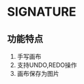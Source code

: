 ﻿---
lastUpdated: true
contributors : true
---
# SIGNATURE

## 功能特点

1. 手写画布
2. 支持UNDO,REDO操作
3. 画布保存为图片